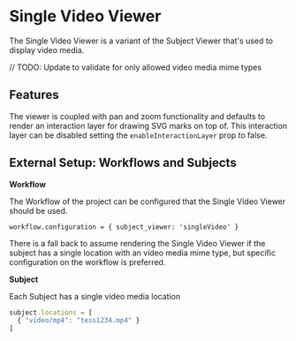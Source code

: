 # Single Video Viewer

The Single Video Viewer is a variant of the Subject Viewer that's used to
display video media.

// TODO: Update to validate for only allowed video media mime types

## Features

The viewer is coupled with pan and zoom functionality and defaults to render an interaction layer for drawing SVG marks on top of. This interaction layer can be disabled setting the `enableInteractionLayer` prop to false.

## External Setup: Workflows and Subjects

**Workflow**

The Workflow of the project can be configured that the Single Video Viewer should be used.

`workflow.configuration = { subject_viewer: 'singleVideo' }`

There is a fall back to assume rendering the Single Video Viewer if the subject has a single location with an video media mime type, but specific configuration on the workflow is preferred.

**Subject**

Each Subject has a single video media location

```js
subject.locations = [
  { "video/mp4": "tess1234.mp4" }
]
```
